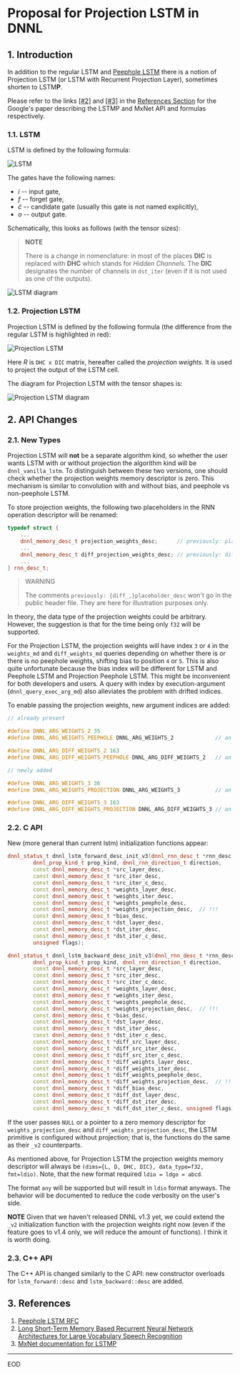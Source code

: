 Proposal for Projection LSTM in DNNL
====================================

## 1. Introduction

In addition to the regular LSTM and [Peephole LSTM][1] there is a notion of
Projection LSTM (or LSTM with Recurrent Projection Layer), sometimes shorten
to LSTM**P**.

Please refer to the links [[#2]][2] and [[#3]][3] in the
[References Section](#3-references) for the Google's paper describing the LSTMP
and MxNet API and formulas respectively.

### 1.1. LSTM

LSTM is defined by the following formula:

![LSTM](formula-lstm.png)

The gates have the following names:
- $`i`$ -- input gate,
- $`f`$ -- forget gate,
- $`\tilde{c}`$ -- candidate gate (usually this gate is not named explicitly),
- $`o`$ -- output gate.

Schematically, this looks as follows (with the tensor sizes):

> **NOTE**
>
> There is a change in nomenclature: in most of the places **DIC** is
> replaced with **DHC** which stands for *Hidden Channels*. The **DIC**
> designates the number of channels in `dst_iter` (even if it is not used as
> one of the outputs).


![LSTM diagram](diagram-lstm.png)

### 1.2. Projection LSTM

Projection LSTM is defined by the following formula (the difference from the
regular LSTM is highlighted in red):

![Projection LSTM](formula-lstm-projection.png)

Here $`R`$ is `DHC x DIC` matrix, hereafter called the *projection weights*.
It is used to project the output of the LSTM cell.

The diagram for Projection LSTM with the tensor shapes is:

![Projection LSTM diagram](diagram-lstm-projection.png)

## 2. API Changes

### 2.1. New Types

Projection LSTM will **not** be a separate algorithm kind, so whether the user
wants LSTM with or without projection the algorithm kind will be
`dnnl_vanilla_lstm`. To distinguish between these two versions, one should check
whether the projection weights memory descriptor is zero. This mechanism is
similar to convolution with and without bias, and peephole vs non-peephole LSTM.

To store projection weights, the following two placeholders in the RNN operation
descriptor will be renamed:

``` cpp
typedef struct {
    ...
    dnnl_memory_desc_t projection_weights_desc;      // previously: placeholder_desc
    ...
    dnnl_memory_desc_t diff_projection_weights_desc; // previously: diff_placeholder_desc
    ...
} rnn_desc_t;
```

> WARNING
>
> The comments `previously: {diff_,}placeholder_desc` won't go in the public
> header file. They are here for illustration purposes only.

In theory, the data type of the projection weights could be arbitrary. However,
the suggestion is that for the time being only `f32` will be supported.

For the Projection LSTM, the projection weights will have index `3` or `4` in
the `weights_md` and `diff_weights_md` queries depending on whether there is or
there is no peephole weights, shifting bias to position `4` or `5`. This
is also quite unfortunate because the bias index will be different for LSTM and
Peephole LSTM and Projection Peephole LSTM. This might be inconvenient for both
developers and users. A query with index by execution-argument
(`dnnl_query_exec_arg_md`) also alleviates the problem with drifted indices.

To enable passing the projection weights, new argument indices are added:

``` cpp
// already present

#define DNNL_ARG_WEIGHTS_2 35
#define DNNL_ARG_WEIGHTS_PEEPHOLE DNNL_ARG_WEIGHTS_2             // an alias

#define DNNL_ARG_DIFF_WEIGHTS_2 163
#define DNNL_ARG_DIFF_WEIGHTS_PEEPHOLE DNNL_ARG_DIFF_WEIGHTS_2   // an alias

// newly added

#define DNNL_ARG_WEIGHTS_3 36
#define DNNL_ARG_WEIGHTS_PROJECTION DNNL_ARG_WEIGHTS_3           // an alias

#define DNNL_ARG_DIFF_WEIGHTS_3 163
#define DNNL_ARG_DIFF_WEIGHTS_PROJECTION DNNL_ARG_DIFF_WEIGHTS_3 // an alias
```

### 2.2. C API

New (more general than current lstm) initialization functions appear:

``` cpp
dnnl_status_t dnnl_lstm_forward_desc_init_v3(dnnl_rnn_desc_t *rnn_desc,
        dnnl_prop_kind_t prop_kind, dnnl_rnn_direction_t direction,
        const dnnl_memory_desc_t *src_layer_desc,
        const dnnl_memory_desc_t *src_iter_desc,
        const dnnl_memory_desc_t *src_iter_c_desc,
        const dnnl_memory_desc_t *weights_layer_desc,
        const dnnl_memory_desc_t *weights_iter_desc,
        const dnnl_memory_desc_t *weights_peephole_desc,
        const dnnl_memory_desc_t *weights_projection_desc,  // !!!
        const dnnl_memory_desc_t *bias_desc,
        const dnnl_memory_desc_t *dst_layer_desc,
        const dnnl_memory_desc_t *dst_iter_desc,
        const dnnl_memory_desc_t *dst_iter_c_desc,
        unsigned flags);

dnnl_status_t dnnl_lstm_backward_desc_init_v3(dnnl_rnn_desc_t *rnn_desc,
        dnnl_prop_kind_t prop_kind, dnnl_rnn_direction_t direction,
        const dnnl_memory_desc_t *src_layer_desc,
        const dnnl_memory_desc_t *src_iter_desc,
        const dnnl_memory_desc_t *src_iter_c_desc,
        const dnnl_memory_desc_t *weights_layer_desc,
        const dnnl_memory_desc_t *weights_iter_desc,
        const dnnl_memory_desc_t *weights_peephole_desc,
        const dnnl_memory_desc_t *weights_projection_desc,  // !!!
        const dnnl_memory_desc_t *bias_desc,
        const dnnl_memory_desc_t *dst_layer_desc,
        const dnnl_memory_desc_t *dst_iter_desc,
        const dnnl_memory_desc_t *dst_iter_c_desc,
        const dnnl_memory_desc_t *diff_src_layer_desc,
        const dnnl_memory_desc_t *diff_src_iter_desc,
        const dnnl_memory_desc_t *diff_src_iter_c_desc,
        const dnnl_memory_desc_t *diff_weights_layer_desc,
        const dnnl_memory_desc_t *diff_weights_iter_desc,
        const dnnl_memory_desc_t *diff_weights_peephole_desc,
        const dnnl_memory_desc_t *diff_weights_projection_desc,  // !!!
        const dnnl_memory_desc_t *diff_bias_desc,
        const dnnl_memory_desc_t *diff_dst_layer_desc,
        const dnnl_memory_desc_t *diff_dst_iter_desc,
        const dnnl_memory_desc_t *diff_dst_iter_c_desc, unsigned flags);
```

If the user passes `NULL` or a pointer to a zero memory descriptor for
`weights_projection_desc` and `diff_weights_projection_desc`, the LSTM
primitive is configured without projection; that is, the functions do the same
as their `_v2` counterparts.

As mentioned above, for Projection LSTM the projection weights memory
descriptor will always be
`(dims={L, D, DHC, DIC}, data_type=f32, fmt=ldio)`. Note, that the new format
required `ldio = ldgo = abcd`.

The format `any` will be supported but will result in `ldio` format anyways.
The behavior will be documented to reduce the code verbosity on the user's side.

**NOTE** Given that we haven't released DNNL v1.3 yet, we could extend the
`_v2` initialization function with the projection weights right now (even if
the feature goes to v1.4 only, we will reduce the amount of functions). I think
it is worth doing.


### 2.3. C++ API

The C++ API is changed similarly to the C API: new constructor overloads for
`lstm_forward::desc` and `lstm_backward::desc` are added.


## 3. References

1. [Peephole LSTM RFC][1]
2. [Long Short-Term Memory Based Recurrent Neural Network Architectures for Large Vocabulary Speech Recognition][2]
3. [MxNet documentation for LSTMP][3]

[1]: ../20200127-lstm-peephole/README.md
[2]: https://arxiv.org/pdf/1402.1128.pdf
[3]: https://mxnet.apache.org/api/python/docs/api/gluon/contrib/index.html?highlight=lstmpcell#mxnet.gluon.contrib.rnn.LSTMPCell


---

EOD
